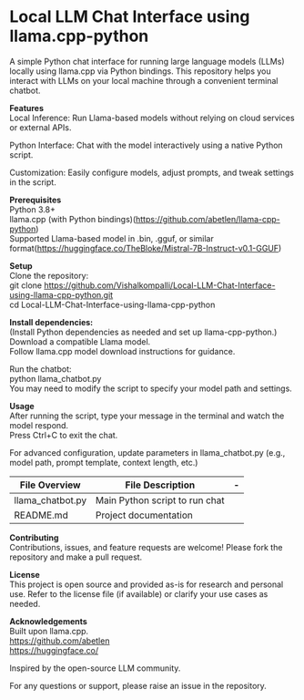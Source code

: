 # Local LLM Chat Interface using llama.cpp-python

A simple Python chat interface for running large language models (LLMs) locally using llama.cpp via Python bindings. This repository helps you interact with LLMs on your local machine through a convenient terminal chatbot.

**Features**  
Local Inference: Run Llama-based models without relying on cloud services or external APIs.  

Python Interface: Chat with the model interactively using a native Python script.  

Customization: Easily configure models, adjust prompts, and tweak settings in the script.  

**Prerequisites**  
Python 3.8+  
llama.cpp (with Python bindings)(https://github.com/abetlen/llama-cpp-python)  
Supported Llama-based model in .bin, .gguf, or similar format(https://huggingface.co/TheBloke/Mistral-7B-Instruct-v0.1-GGUF)  

**Setup**  
Clone the repository:  
git clone https://github.com/Vishalkompalli/Local-LLM-Chat-Interface-using-llama-cpp-python.git  
cd Local-LLM-Chat-Interface-using-llama-cpp-python  

**Install dependencies:**  
(Install Python dependencies as needed and set up llama-cpp-python.)  
Download a compatible Llama model.  
Follow llama.cpp model download instructions for guidance.  

Run the chatbot:  
python llama_chatbot.py  
You may need to modify the script to specify your model path and settings.  

**Usage**  
After running the script, type your message in the terminal and watch the model respond.  
Press Ctrl+C to exit the chat.  

For advanced configuration, update parameters in llama_chatbot.py (e.g., model path, prompt template, context length, etc.)        
	               
| File Overview       | File	Description |-  
|---------------------|-------------------|-
| llama_chatbot.py    | Main Python script to run chat|
| README.md           |Project documentation|


**Contributing**  
Contributions, issues, and feature requests are welcome! Please fork the repository and make a pull request.  

**License**  
This project is open source and provided as-is for research and personal use. Refer to the license file (if available) or clarify your use cases as needed.  

**Acknowledgements**  
Built upon llama.cpp.  
https://github.com/abetlen  
https://huggingface.co/  

Inspired by the open-source LLM community.  

For any questions or support, please raise an issue in the repository.  
